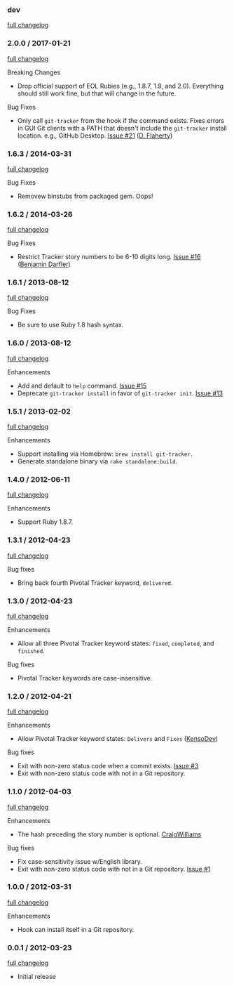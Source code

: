 ### dev
[full changelog](https://github.com/stevenharman/git_tracker/compare/v2.0.0...master)

### 2.0.0 / 2017-01-21
[full changelog](https://github.com/stevenharman/git_tracker/compare/v1.6.3...v2.0.0)

Breaking Changes

* Drop official support of EOL Rubies (e.g., 1.8.7, 1.9, and 2.0).
  Everything should still work fine, but that will change in the future.

Bug Fixes

* Only call `git-tracker` from the hook if the command exists.
  Fixes errors in GUI Git clients with a PATH that doesn't include the `git-tracker` install location.
  e.g., GitHub Desktop.
  [Issue #21](https://github.com/stevenharman/git_tracker/pull/21) ([D. Flaherty](https://github.com/flats))

### 1.6.3 / 2014-03-31
[full changelog](https://github.com/stevenharman/git_tracker/compare/v1.6.2...v1.6.3)

Bug Fixes

* Removew binstubs from packaged gem. Oops!

### 1.6.2 / 2014-03-26
[full changelog](https://github.com/stevenharman/git_tracker/compare/v1.6.1...v1.6.2)

Bug Fixes

* Restrict Tracker story numbers to be 6-10 digits long.
  [Issue #16](https://github.com/stevenharman/git_tracker/pull/16) ([Benjamin Darfler](https://github.com/bdarfler))

### 1.6.1 / 2013-08-12
[full changelog](https://github.com/stevenharman/git_tracker/compare/v1.6.0...v1.6.1)

Bug Fixes

* Be sure to use Ruby 1.8 hash syntax.

### 1.6.0 / 2013-08-12
[full changelog](https://github.com/stevenharman/git_tracker/compare/v1.5.1...v1.6.0)

Enhancements

* Add and default to `help` command.
  [Issue #15](https://github.com/stevenharman/git_tracker/issues/15)
* Deprecate `git-tracker install` in favor of `git-tracker init`.
  [Issue #13](https://github.com/stevenharman/git_tracker/issues/13)

### 1.5.1 / 2013-02-02
[full changelog](https://github.com/stevenharman/git_tracker/compare/v1.4.0...v1.5.1)

Enhancements

* Support installing via Homebrew: `brew install git-tracker`.
* Generate standalone binary via `rake standalone:build`.

### 1.4.0 / 2012-06-11
[full changelog](https://github.com/stevenharman/git_tracker/compare/v1.3.1...v1.4.0)

Enhancements

* Support Ruby 1.8.7.

### 1.3.1 / 2012-04-23
[full changelog](https://github.com/stevenharman/git_tracker/compare/v1.3.0...v1.3.1)

Bug fixes

* Bring back fourth Pivotal Tracker keyword, `delivered`.

### 1.3.0 / 2012-04-23
[full changelog](https://github.com/stevenharman/git_tracker/compare/v1.2.0...v1.3.0)

Enhancements

* Allow all three Pivotal Tracker keyword states: `fixed`, `completed`, and `finished`.

Bug fixes

* Pivotal Tracker keywords are case-insensitive.

### 1.2.0 / 2012-04-21
[full changelog](https://github.com/stevenharman/git_tracker/compare/v1.1.0...v1.2.0)

Enhancements

* Allow Pivotal Tracker keyword states: `Delivers` and `Fixes` ([KensoDev](https://github.com/KensoDev))

Bug fixes

* Exit with non-zero status code when a commit exists.
  [Issue #3](https://github.com/stevenharman/git_tracker/issues/3)
* Exit with non-zero status code with not in a Git repository.

### 1.1.0 / 2012-04-03
[full changelog](https://github.com/stevenharman/git_tracker/compare/v1.0.0...v1.1.0)

Enhancements

* The hash preceding the story number is optional.
  [CraigWilliams](https://github.com/CraigWilliams)

Bug fixes

* Fix case-sensitivity issue w/English library.
* Exit with non-zero status code with not in a Git repository.
  [Issue #1](https://github.com/stevenharman/git_tracker/issues/1)

### 1.0.0 / 2012-03-31
[full changelog](https://github.com/stevenharman/git_tracker/compare/v0.0.1...v1.0.0)

Enhancements

* Hook can install itself in a Git repository.

### 0.0.1 / 2012-03-23
[full changelog](https://github.com/stevenharman/git_tracker/compare/5fbbe061e721c1f86fdd5d78a4bfb4c61a0eaf5c...v0.0.1)

* Initial release
